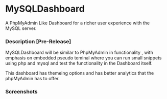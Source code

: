 # MySQLDashboard
A PhpMyAdmin Like Dashboard for a richer user experience with the MySQL server.

### Description [Pre-Release]
MySQLDashboard will be similar to PhpMyAdmin in functionality , with emphasis on embedded pseudo teminal where you can run small snippets using php and mysql and test the functionality in the Dashboard itself.

This dashboard has themeing options and has better analytics that the phpMyAdmin has to offer.

### Screenshots





